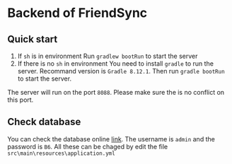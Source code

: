 # Backend of FriendSync

## Quick start

1. If `sh` is in environment
   Run `gradlew bootRun` to start the server
2. If there is no `sh` in environment
   You need to install `gradle` to run the server. Recommand version is `Gradle 8.12.1`.
   Then run `gradle bootRun` to start the server.

The server will run on the port `8088`. Please make sure the is no conflict on this port.

## Check database
You can check the database online [link](http://localhost:8088/h2).
The username is `admin` and the password is `B6`.
All these can be chaged by edit the file `src\main\resources\application.yml`